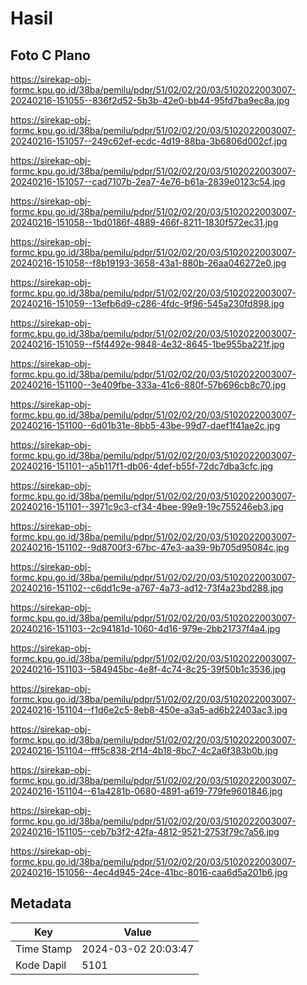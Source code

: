 # Hasil

## Foto C Plano

https://sirekap-obj-formc.kpu.go.id/38ba/pemilu/pdpr/51/02/02/20/03/5102022003007-20240216-151055--836f2d52-5b3b-42e0-bb44-95fd7ba9ec8a.jpg

https://sirekap-obj-formc.kpu.go.id/38ba/pemilu/pdpr/51/02/02/20/03/5102022003007-20240216-151057--249c62ef-ecdc-4d19-88ba-3b6806d002cf.jpg

https://sirekap-obj-formc.kpu.go.id/38ba/pemilu/pdpr/51/02/02/20/03/5102022003007-20240216-151057--cad7107b-2ea7-4e76-b61a-2839e0123c54.jpg

https://sirekap-obj-formc.kpu.go.id/38ba/pemilu/pdpr/51/02/02/20/03/5102022003007-20240216-151058--1bd0186f-4889-466f-8211-1830f572ec31.jpg

https://sirekap-obj-formc.kpu.go.id/38ba/pemilu/pdpr/51/02/02/20/03/5102022003007-20240216-151058--f8b19193-3658-43a1-880b-26aa046272e0.jpg

https://sirekap-obj-formc.kpu.go.id/38ba/pemilu/pdpr/51/02/02/20/03/5102022003007-20240216-151059--13efb6d9-c286-4fdc-9f96-545a230fd898.jpg

https://sirekap-obj-formc.kpu.go.id/38ba/pemilu/pdpr/51/02/02/20/03/5102022003007-20240216-151059--f5f4492e-9848-4e32-8645-1be955ba221f.jpg

https://sirekap-obj-formc.kpu.go.id/38ba/pemilu/pdpr/51/02/02/20/03/5102022003007-20240216-151100--3e409fbe-333a-41c6-880f-57b696cb8c70.jpg

https://sirekap-obj-formc.kpu.go.id/38ba/pemilu/pdpr/51/02/02/20/03/5102022003007-20240216-151100--6d01b31e-8bb5-43be-99d7-daef1f41ae2c.jpg

https://sirekap-obj-formc.kpu.go.id/38ba/pemilu/pdpr/51/02/02/20/03/5102022003007-20240216-151101--a5b117f1-db06-4def-b55f-72dc7dba3cfc.jpg

https://sirekap-obj-formc.kpu.go.id/38ba/pemilu/pdpr/51/02/02/20/03/5102022003007-20240216-151101--3971c9c3-cf34-4bee-99e9-19c755246eb3.jpg

https://sirekap-obj-formc.kpu.go.id/38ba/pemilu/pdpr/51/02/02/20/03/5102022003007-20240216-151102--9d8700f3-67bc-47e3-aa39-9b705d95084c.jpg

https://sirekap-obj-formc.kpu.go.id/38ba/pemilu/pdpr/51/02/02/20/03/5102022003007-20240216-151102--c6dd1c9e-a767-4a73-ad12-73f4a23bd288.jpg

https://sirekap-obj-formc.kpu.go.id/38ba/pemilu/pdpr/51/02/02/20/03/5102022003007-20240216-151103--2c94181d-1060-4d16-979e-2bb21737f4a4.jpg

https://sirekap-obj-formc.kpu.go.id/38ba/pemilu/pdpr/51/02/02/20/03/5102022003007-20240216-151103--584945bc-4e8f-4c74-8c25-39f50b1c3536.jpg

https://sirekap-obj-formc.kpu.go.id/38ba/pemilu/pdpr/51/02/02/20/03/5102022003007-20240216-151104--f1d6e2c5-8eb8-450e-a3a5-ad6b22403ac3.jpg

https://sirekap-obj-formc.kpu.go.id/38ba/pemilu/pdpr/51/02/02/20/03/5102022003007-20240216-151104--fff5c838-2f14-4b18-8bc7-4c2a6f383b0b.jpg

https://sirekap-obj-formc.kpu.go.id/38ba/pemilu/pdpr/51/02/02/20/03/5102022003007-20240216-151104--61a4281b-0680-4891-a619-779fe9601846.jpg

https://sirekap-obj-formc.kpu.go.id/38ba/pemilu/pdpr/51/02/02/20/03/5102022003007-20240216-151105--ceb7b3f2-42fa-4812-9521-2753f79c7a56.jpg

https://sirekap-obj-formc.kpu.go.id/38ba/pemilu/pdpr/51/02/02/20/03/5102022003007-20240216-151056--4ec4d945-24ce-41bc-8016-caa6d5a201b6.jpg


## Metadata

| Key        | Value               |
| ---------- | ------------------- |
| Time Stamp | 2024-03-02 20:03:47 |
| Kode Dapil | 5101                |



